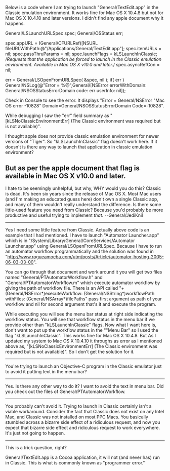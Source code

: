 Below is a code where I am trying to launch "General/TextEdit.app" in the Classic emulation environment. It works fine for Mac OS X 10.4.8 but not for Mac OS X 10.4.10 and later versions.
I didn't find any apple document why it happens.

    
General/LSLaunchURLSpec spec;
General/OSStatus err;
	
spec.appURL			= (General/CFURLRef)[NSURL fileURLWithPath:@"/Applications/General/TextEdit.app"];
spec.itemURLs		= nil;
spec.passThruParams	= nil;
spec.launchFlags           = kLSLaunchInClassic; /*Requests that the application be forced to launch in the Classic emulation environment. Available in Mac OS X v10.0 and later.*/
spec.asyncRefCon	        = nil;
	
err = General/LSOpenFromURLSpec( &spec, nil );
if( err )
		General/NSLog(@"Error = %@",General/[NSError errorWithDomain: General/NSOSStatusErrorDomain code: err userInfo: nil]);


Check in Console to see the error. It displays
"Error = General/NSError "Mac OS error -10828" Domain=General/NSOSStatusErrorDomain Code=-10828".

While debugging I saw the "err" field summary as "[kLSNoClassicEnvironmentErr] (The Classic environment was required but is not available)".

I thought apple does not provide classic emulation environment for newer versions of "Tiger". So "kLSLaunchInClassic" flag doesn't work here. If it doesn't is there any way to launch that application in classic emulation environment?

But as per the apple document that flag is available in Mac OS X v10.0 and later.
----
I hate to be seemingly unhelpful, but why, WHY would you do this? Classic is dead. It's been six years since the release of Mac OS X. Most Mac users (and I'm making an educated guess here) don't own a single Classic app, and many of them wouldn't really understand the difference. Is there some little-used feature you need from Classic? Because you'd probably be more productive and useful trying to implement *that*. --General/JediKnil

----
Yes I need some little feature from Classic. Actually above code is an example that I had mentioned. I have to launch "Automator Launcher.app"  which is in "/System/Library/General/CoreServices/Automator Launcher.app" using General/LSOpenFromURLSpec. Because I have to run an automator workflow programmatically and the solution was found in "http://www.rogueamoeba.com/utm/posts/Article/automator-hosting-2005-06-03-03-00". 

You can go through that document and work around it you will get two files named "General/PTAutomatorWorkflow.h" and "General/PTAutomatorWorkflow.m" which execute automator workflow by giving the path of workflow file. There is an API called "+ (General/NSError*)executeWorkflow: (General/NSString*)workflowPath withFiles: (General/NSArray*)filePaths" pass first argument as path of your workflow and nil for second argument that's it and execute the program. 

While executing you will see the menu bar status at right side indicating the workflow status. You will see that workflow status in the menu bar if we provide other than "kLSLaunchInClassic" flags. Now what I want here is, don't want to put up the workflow status in the ""Menu Bar"  so  I used the flag "kLSLaunchInClassic". This works fine for Mac OS X 10.4.8. But As I updated my system to Mac OS X 10.4.10 it throughs as error as I mentioned above as, "[kLSNoClassicEnvironmentErr] (The Classic environment was required but is not available)". So I don't get the solution for it.

----

You're trying to launch an Objective-C program in the Classic emulator just to avoid it putting text in the menu bar?

----

Yes. 
Is there any other way to do it? I want to avoid the text in menu bar.
Did you check out the files of General/PTAutomatorWorkflow.

----
You probably can't avoid it. Trying to launch in Classic certainly isn't a viable workaround. Consider the fact that Classic does not exist on any Intel Mac, and Classic was not installed on most PPC Macs. You basically stumbled across a bizarre side effect of a ridiculous request, and now you expect that bizarre side effect and ridiculous request to work everywhere. It's just not going to happen.

----

This is a trick question, right?

General/TextEdit.app is a Cocoa application, it will not (and never has) run in Classic.
This is what is commonly known as "programmer error."